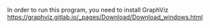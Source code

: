 In order to run this program, you need to install GraphViz
https://graphviz.gitlab.io/_pages/Download/Download_windows.html

